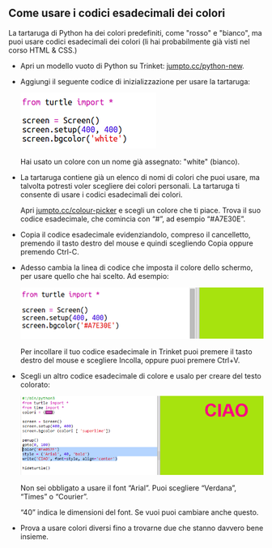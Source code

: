 ## Come usare i codici esadecimali dei colori

La tartaruga di Python ha dei colori predefiniti, come "rosso" e "bianco", ma puoi usare codici esadecimali dei colori (li hai probabilmente già visti nel corso HTML & CSS.)

+ Apri un modello vuoto di Python su Trinket: <a href="http://jumpto.cc/python-new" target="_blank">jumpto.cc/python-new</a>.

+ Aggiungi il seguente codice di inizializzazione per usare la tartaruga:
    
    ![screenshot](images/colourful-setup.png)
    
    Hai usato un colore con un nome già assegnato: "white" (bianco).

+ La tartaruga contiene già un elenco di nomi di colori che puoi usare, ma talvolta potresti voler scegliere dei colori personali. La tartaruga ti consente di usare i codici esadecimali dei colori.
    
    Apri <a href="http://jumpto.cc/colour-picker" target="_blank">jumpto.cc/colour-picker</a> e scegli un colore che ti piace. Trova il suo codice esadecimale, che comincia con “#”, ad esempio “#A7E30E”.

+ Copia il codice esadecimale evidenziandolo, compreso il cancelletto, premendo il tasto destro del mouse e quindi scegliendo Copia oppure premendo Ctrl-C.

+ Adesso cambia la linea di codice che imposta il colore dello schermo, per usare quello che hai scelto. Ad esempio:
    
    ![screenshot](images/colourful-background.png)
    
    Per incollare il tuo codice esadecimale in Trinket puoi premere il tasto destro del mouse e scegliere Incolla, oppure puoi premere Ctrl+V.

+ Scegli un altro codice esadecimale di colore e usalo per creare del testo colorato:
    
    ![screenshot](images/colourful-write.png)
    
    Non sei obbligato a usare il font “Arial”. Puoi scegliere “Verdana”, “Times” o “Courier”.
    
    “40” indica le dimensioni del font. Se vuoi puoi cambiare anche questo.

+ Prova a usare colori diversi fino a trovarne due che stanno davvero bene insieme.